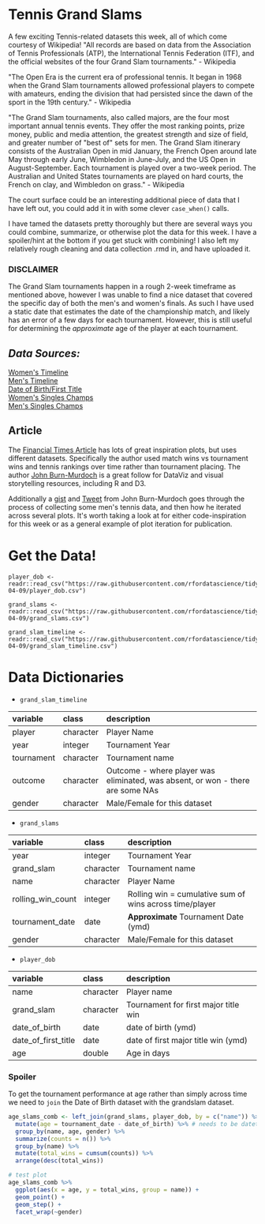 # Tennis Grand Slams

A few exciting Tennis-related datasets this week, all of which come courtesy of Wikipedia! "All records are based on data from the Association of Tennis Professionals (ATP), the International Tennis Federation (ITF), and the official websites of the four Grand Slam tournaments." - Wikipedia

"The Open Era is the current era of professional tennis. It began in 1968 when the Grand Slam tournaments allowed professional players to compete with amateurs, ending the division that had persisted since the dawn of the sport in the 19th century." - Wikipedia

"The Grand Slam tournaments, also called majors, are the four most important annual tennis events. They offer the most ranking points, prize money, public and media attention, the greatest strength and size of field, and greater number of "best of" sets for men. The Grand Slam itinerary consists of the Australian Open in mid January, the French Open around late May through early June, Wimbledon in June-July, and the US Open in August-September. Each tournament is played over a two-week period. The Australian and United States tournaments are played on hard courts, the French on clay, and Wimbledon on grass." - Wikipedia

The court surface could be an interesting additional piece of data that I have left out, you could add it in with some clever `case_when()` calls.

I have tamed the datasets pretty thoroughly but there are several ways you could combine, summarize, or otherwise plot the data for this week. I have a spoiler/hint at the bottom if you get stuck with combining! I also left my relatively rough cleaning and data collection .rmd in, and have uploaded it.

### DISCLAIMER

The Grand Slam tournaments happen in a rough 2-week timeframe as mentioned above, however I was unable to find a nice dataset that covered the specific day of both the men's and women's finals. As such I have used a static date that estimates the date of the championship match, and likely has an error of a few days for each tournament. However, this is still useful for determining the *approximate* age of the player at each tournament.

## *Data Sources:*
[Women's Timeline](https://en.wikipedia.org/wiki/Tennis_performance_timeline_comparison_(women))  
[Men's Timeline](https://en.wikipedia.org/wiki/Tennis_performance_timeline_comparison_(men))  
[Date of Birth/First Title](https://en.wikipedia.org/wiki/List_of_Grand_Slam_singles_champions_in_Open_Era_with_age_of_first_title)  
[Women's Singles Champs](https://en.wikipedia.org/wiki/List_of_Grand_Slam_women%27s_singles_champions)  
[Men's Singles Champs](https://en.wikipedia.org/wiki/List_of_Grand_Slam_men%27s_singles_champions)  

## Article

The [Financial Times Article](https://ig.ft.com/sites/visual-history-of-womens-tennis/) has lots of great inspiration plots, but uses different datasets. Specifically the author used match wins vs tournament wins and tennis rankings over time rather than tournament placing. The author [John Burn-Murdoch](https://twitter.com/jburnmurdoch/status/777828932959756289) is a great follow for DataViz and visual storytelling resources, including R and D3.

Additionally a [gist](https://gist.github.com/johnburnmurdoch/bd20db77b2582031604ccd1bdc4be582) and [Tweet](https://twitter.com/jburnmurdoch/status/1101955617533685760) from John Burn-Murdoch goes through the process of collecting some men's tennis data, and then how he iterated across several plots. It's worth taking a look at for either code-inspiration for this week or as a general example of plot iteration for publication.

# Get the Data!

```
player_dob <- readr::read_csv("https://raw.githubusercontent.com/rfordatascience/tidytuesday/main/data/2019/2019-04-09/player_dob.csv")

grand_slams <- readr::read_csv("https://raw.githubusercontent.com/rfordatascience/tidytuesday/main/data/2019/2019-04-09/grand_slams.csv")

grand_slam_timeline <- readr::read_csv("https://raw.githubusercontent.com/rfordatascience/tidytuesday/main/data/2019/2019-04-09/grand_slam_timeline.csv")
```

# Data Dictionaries

* `grand_slam_timeline`  

|variable   |class     |description |
|:----------|:---------|:-----------|
|player     |character | Player Name         |
|year       |integer   | Tournament Year           |
|tournament |character | Tournament name           |
|outcome    |character | Outcome - where player was eliminated, was absent, or won - there are some NAs |
|gender     |character | Male/Female for this dataset  |

* `grand_slams`  

|variable          |class     |description |
|:-----------------|:---------|:-----------|
|year              |integer   | Tournament Year         |
|grand_slam        |character | Tournament name           |
|name              |character | Player Name           |
|rolling_win_count |integer   | Rolling win = cumulative sum of wins across time/player           |
|tournament_date   |date    | **Approximate** Tournament Date (ymd)           |
|gender            |character | Male/Female for this dataset         |

* `player_dob`    

|variable            |class     |description |
|:-------------------|:---------|:-----------|
|name                |character | Player name         |
|grand_slam          |character | Tournament for first major title win     |
|date_of_birth       | date    | date of birth (ymd)          |
|date_of_first_title | date    | date of first major title win (ymd)        |
|age                 | double    | Age in days          |

### Spoiler

To get the tournament performance at age rather than simply across time we need to `join` the Date of Birth dataset with the grandslam dataset.

```r
age_slams_comb <- left_join(grand_slams, player_dob, by = c("name")) %>% 
  mutate(age = tournament_date - date_of_birth) %>% # needs to be datetime
  group_by(name, age, gender) %>% 
  summarize(counts = n()) %>% 
  group_by(name) %>% 
  mutate(total_wins = cumsum(counts)) %>% 
  arrange(desc(total_wins))

# test plot
age_slams_comb %>% 
  ggplot(aes(x = age, y = total_wins, group = name)) +
  geom_point() +
  geom_step() +
  facet_wrap(~gender)
```
